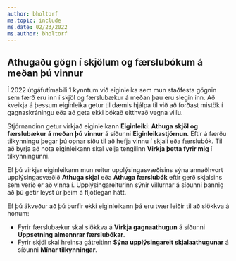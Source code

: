 ```yaml
---
author: bholtorf
ms.topic: include
ms.date: 02/23/2022
ms.author: bholtorf
---
```

## Athugaðu gögn í skjölum og færslubókum á meðan þú vinnur

Í 2022 útgáfutímabili 1 kynntum við eiginleika sem mun staðfesta gögnin sem færð eru inn í skjöl og færslubækur á meðan þau eru slegin inn. Að kveikja á þessum eiginleika getur til dæmis hjálpa til við að forðast mistök í gagnaskráningu eða að geta ekki bókað eitthvað vegna villu. 

Stjórnandinn getur virkjað eiginleikann **Eiginleiki: Athuga skjöl og færslubækur á meðan þú vinnur** á síðunni **Eiginleikastjórnun**. Eftir á færðu tilkynningu þegar þú opnar síðu til að hefja vinnu í skjali eða færslubók. Til að byrja að nota eiginleikann skal velja tengilinn **Virkja þetta fyrir mig** í tilkynningunni. 

Ef þú virkjar eiginleikann mun reitur upplýsingasvæðisins sýna annaðhvort upplýsingasvæðið **Athuga skjal** eða **Athuga færslubók** eftir gerð skjalsins sem verið er að vinna í. Upplýsingareiturinn sýnir villurnar á síðunni þannig að þú getir leyst úr þeim á fljótlegan hátt.

Ef þú ákveður að þú þurfir ekki eiginleikann þá eru tvær leiðir til að slökkva á honum:

* Fyrir færslubækur skal slökkva á **Virkja gagnaathugun** á síðunni **Uppsetning almennrar færslubókar**.
* Fyrir skjöl skal hreinsa gátreitinn **Sýna upplýsingareit skjalaathugunar** á síðunni **Mínar tilkynningar**.